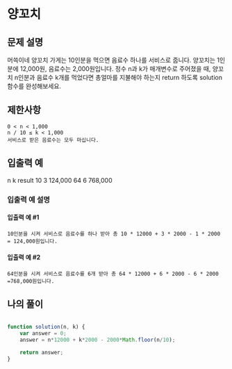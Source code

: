 # 양꼬치

## 문제 설명

머쓱이네 양꼬치 가게는 10인분을 먹으면 음료수 하나를 서비스로 줍니다. 양꼬치는 1인분에 12,000원, 음료수는 2,000원입니다. 정수 n과 k가 매개변수로 주어졌을 때, 양꼬치 n인분과 음료수 k개를 먹었다면 총얼마를 지불해야 하는지 return 하도록 solution 함수를 완성해보세요.

## 제한사항

    0 < n < 1,000
    n / 10 ≤ k < 1,000
    서비스로 받은 음료수는 모두 마십니다.

## 입출력 예
n 	k 	result
10 	3 	124,000
64 	6 	768,000

### 입출력 예 설명

#### 입출력 예 #1

    10인분을 시켜 서비스로 음료수를 하나 받아 총 10 * 12000 + 3 * 2000 - 1 * 2000 = 124,000원입니다.

#### 입출력 예 #2

    64인분을 시켜 서비스로 음료수를 6개 받아 총 64 * 12000 + 6 * 2000 - 6 * 2000 =768,000원입니다.

## 나의 풀이 
```js 

function solution(n, k) {
    var answer = 0;
    answer = n*12000 + k*2000 - 2000*Math.floor(n/10);
    
    return answer;
}

```
